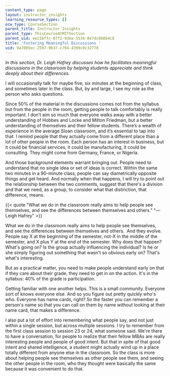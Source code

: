 ```yaml
---
content_type: page
layout: instructor_insights
learning_resource_types: []
ocw_type: CourseSection
parent_title: Instructor Insights
parent_type: ThisCourseAtMITSection
parent_uid: ee21bffc-07f2-936a-5534-8e7dc8b864c8
title: 'Fostering Meaningful Discussions '
uid: 9a7085ec-2597-9b37-c704-4399c0c32778
---
```


_In this section, Dr. Leigh Hafrey discusses how he facilitates meaningful discussions in the classroom by helping students appreciate and think deeply about their differences._

I will occasionally talk for maybe five, six minutes at the beginning of class, and sometimes later in the class. But, by and large, I see my role as the person who asks questions.

Since 50% of the material in the discussions comes not from the syllabus but from the people in the room, getting people to talk comfortably is really important. I don’t aim so much that everyone walks away with a better understanding of Hobbes and Locke and Milton Friedman, but a better understanding of themselves and their fellow students. There’s a wealth of experience in the average Sloan classroom, and it’s essential to tap into that. I remind people that they actually come from a different place than a lot of other people in the room. Each person has an interest in business, but it could be financial services, it could be manufacturing, it could be consulting. They might come from Germany, France, or Nigeria.

And those background elements warrant bringing out. People need to understand that no single idea or set of ideas is correct. Within the same two minutes in a 90-minute class, people can say diametrically opposite things and get heard. And normally when that happens, I will try to point out the relationship between the two comments, suggest that there's a division and that we need, as a group, to consider what that distinction, that difference, means.

{{< quote "What we do in the classroom really aims to help people see themselves, and see the differences between themselves and others." "— Leigh Hafrey" >}}

What we do in the classroom really aims to help people see themselves, and see the differences between themselves and others.  And they evolve. People say X at the beginning of the semester, not-X in the middle of the semester, and X plus Y at the end of the semester. Why does that happen? What's going on? Is the group actually influencing the individual? Is he or she simply figuring out something that wasn't so obvious early on? That's what's interesting.

But as a practical matter, you need to make people understand early on that if they care about their grade, they need to get in on the action. It's in the syllabus: 40% of the grade is participation.

Getting familiar with one another helps. This is a small community. Everyone sort of knows everyone else. And so you figure out pretty quickly who's who. Everyone has name cards, right? So the faster you can remember a person's name so that you can call on them by name without looking at their name card, that makes a difference.

I also put a lot of effort into remembering what people say, and not just within a single session, but across multiple sessions. I try to remember from the first class session to session 23 or 24, what someone said. We're there to have a conversation, for people to realize that their fellow MBAs are really interesting people and people of good intent. But that in spite of that good intent and shared intelligence, a student might actually wind up in a place totally different from anyone else in the classroom. So the class is more about helping people see themselves as other people see them, and seeing the other people in the room, who they thought were basically the same because it was convenient to do that.